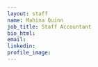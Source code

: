 ```yaml
---
layout: staff
name: Mahina Quinn
job_title: Staff Accountant
bio_html:
email:
linkedin:
profile_image:
---
```


